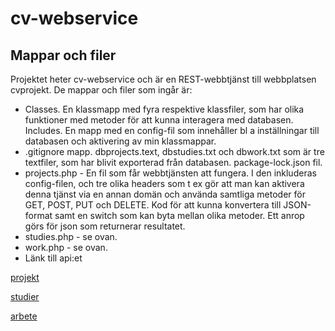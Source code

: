 # cv-webservice
## Mappar och filer

Projektet heter cv-webservice och är en REST-webbtjänst till webbplatsen cvprojekt. De mappar och filer som ingår är:

* Classes. En klassmapp med fyra respektive klassfiler, som har olika funktioner med metoder för att kunna interagera med databasen.
Includes. En mapp med en config-fil som innehåller bl a inställningar till databasen och aktivering av min klassmappar.
* .gitignore mapp.
dbprojects.text, dbstudies.txt och dbwork.txt som är tre textfiler, som har blivit exporterad från databasen.
package-lock.json fil.
* projects.php - En fil som får webbtjänsten att fungera. I den inkluderas config-filen, och tre olika headers som t ex gör att man kan aktivera denna tjänst via en annan domän och använda samtliga metoder för GET, POST, PUT och DELETE. Kod för att kunna konvertera till JSON-format samt en switch som kan byta mellan olika metoder. Ett anrop görs för json som returnerar resultatet.
* studies.php - se ovan.
* work.php - se ovan.
* Länk till api:et 

[projekt](http://studenter.miun.se/~reho0301/dt173g/cvprojekt/cv-webservice/projects.php)

[studier](http://studenter.miun.se/~reho0301/dt173g/cvprojekt/cv-webservice/studies.php)

[arbete](http://studenter.miun.se/~reho0301/dt173g/cvprojekt/cv-webservice/work.php)

